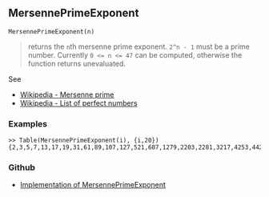 ## MersennePrimeExponent

```
MersennePrimeExponent(n)
```

> returns the  `n`th mersenne prime exponent. `2^n - 1` must be a prime number. 
Currently `0 <= n <= 47` can be computed, otherwise the function returns unevaluated.

See
* [Wikipedia - Mersenne prime](https://en.wikipedia.org/wiki/Mersenne_prime)
* [Wikipedia - List of perfect numbers](https://en.wikipedia.org/wiki/List_of_perfect_numbers)

### Examples

```
>> Table(MersennePrimeExponent(i), {i,20})
{2,3,5,7,13,17,19,31,61,89,107,127,521,607,1279,2203,2281,3217,4253,4423}
```

### Github

* [Implementation of MersennePrimeExponent](https://github.com/axkr/symja_android_library/blob/master/symja_android_library/matheclipse-core/src/main/java/org/matheclipse/core/builtin/NumberTheory.java#L3345) 
